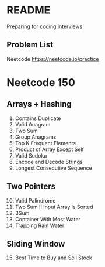 # README 
Preparing for coding interviews
## Problem List
Neetcode <https://neetcode.io/practice>

# Neetcode 150
## Arrays + Hashing 
1. Contains Duplicate 
2. Valid Anagram 
3. Two Sum 
4. Group Anagrams 
5. Top K Frequent Elements 
6. Product of Array Except Self 
7. Valid Sudoku 
8. Encode and Decode Strings 
9. Longest Consecutive Sequence 

## Two Pointers 
10. Valid Palindrome 
11. Two Sum II Input Array Is Sorted 
12. 3Sum 
13. Container With Most Water
14. Trapping Rain Water

## Sliding Window 
15. Best Time to Buy and Sell Stock 